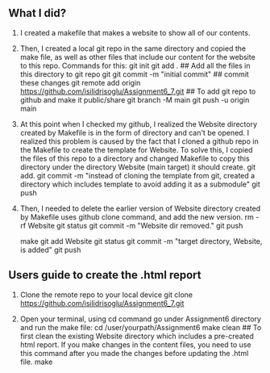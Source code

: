 ## What I did?
1. I created a makefile that makes a website to show all of our contents. 

2. Then, I created a local git repo in the same directory and copied the make file, as well as other files that include our content for the website to this repo. Commands for this: 
    git init 
    git add . ## Add all the files in this directory to git repo
    git git commit -m "initial commit" ## commit these changes
    git remote add origin https://github.com/isilidrisoglu/Assignment6_7.git ## To add git repo to github and make it public/share
    git branch -M main
    git push -u origin main

3. At this point when I checked my github, I realized the Website directory created by Makefile is in the form of directory and can't be opened. I realized this problem is caused by the fact that I cloned a github repo in the Makefile to create the template for Website. To solve this, I copied the files of this repo to a directory and changed Makefile to copy this directory under the directory Website (main target) it should create. 
    git add. 
    git commit -m "instead of cloning the template from git, created a directory which includes template to avoid adding it as a submodule"
    git push

4. Then, I needed to delete the earlier version of Website directory created by Makefile uses github clone command, and add the new version.
    rm -rf  Website
    git status
    git commit -m "Website dir removed."
    git push
    
    make
    git add Website 
    git status
    git commit -m "target directory, Website, is added" 
    git push


## Users guide to create the .html report
1. Clone the remote repo to your local device
    git clone https://github.com/isilidrisoglu/Assignment6_7.git

2. Open your terminal, using cd command go under Assignment6 directory and run the make file: 
    cd /user/yourpath/Assignment6
    make clean ## To first clean the existing Website directory which includes a pre-created html report. If you make changes in the content files, you need to use this command after you made the changes before updating the .html file.
    make 

